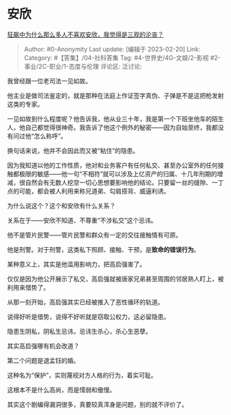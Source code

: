 # 安欣
[狂飙中为什么那么多人不喜欢安欣，我觉得是三观的沦丧？](https://www.zhihu.com/question/582101957/answer/2900194423)

> Author: #0-Anonymity
> Last update: [编辑于 2023-02-20]
> Link:
> Category: #【答集】/04-社科答集
> Tag: #4-世界史/4G-文娱/2-影视 #2-事业/2C-职业/1-态度与伦理
> 评论区:
> 泛讨论:

我曾经跟一位老司法一见如故。

他主业是做司法鉴定的，就是那种在法庭上作证签字真伪、子弹是不是这把枪发射这类的专家。

一见如故到什么程度呢？他告诉我，他从业三十年，我是第一个下班坐他车的陌生人，他自己都觉得很神奇。我告诉了他这个例外的秘密——因为自始至终，我都没有问过他“怎么称呼”。

换句话来说，他并不会因此而又被“粘住”的隐患。

因为我知道以他的工作性质，他对和业务客户有任何私交、甚至办公室外的任何接触都极限的敏感——他一句“不相符”就可以涉及上亿资产的归属、十几年刑期的增减，很自然会有无数人挖空一切心思想要影响他的结论。只要留一丝的缝隙、一丁点的可能，都会被人利用来称兄道弟、勾肩搭背、威逼利诱。

为什么说这个？这个和安欣有什么关系？

关系在于——安欣不知道、不尊重“不涉私交”这个忌讳。

他不是管片民警——管片民警和群众有一定的交往接触情有可原。

他是刑警。对于刑警，这类私下照顾、接触、干预，是**致命的错误行为**。

某种意义上，其实是他滥用影响力，把高启强害了。

仅仅是因为他公开展示了私交，高启强就被唐家兄弟甚至周围的邻居熟人盯上，被利用来借势了。

从那一刻开始，高启强其实已经被推入了恶性循环的轨道。

说得好听是借势，说得不好听就是窃取公权力，这必留隐患。

隐患生阴私，阴私生忌讳，忌讳生杀心，杀心生恶孽。

其实高启强哪有机会改道？

第二个问题是退孟钰的婚。

这种名为“保护”，实则蔑视对方人格的行为，着实可耻。

这根本不是什么高尚，而是懦弱和傲慢。

其实这个剧编得漏洞很多，真要较真浑身是问题，别的就不评价了。
